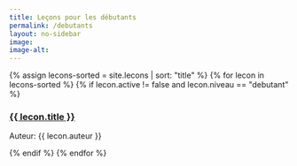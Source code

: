 ```yaml
---
title: Leçons pour les débutants
permalink: /debutants
layout: no-sidebar
image: 
image-alt: 
---
```

{% assign lecons-sorted = site.lecons | sort: "title" %}
{% for lecon in lecons-sorted %}
{% if lecon.active != false and lecon.niveau == "debutant" %}

<h3><a href="{{ lecon.url | relative_url }}">{{ lecon.title }}</a></h3>
<p>Auteur: {{ lecon.auteur }}</p>
{% endif %}
{% endfor %}